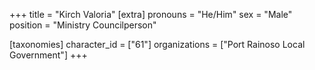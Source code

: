 +++
title = "Kirch Valoria"
[extra]
pronouns = "He/Him"
sex = "Male"
position = "Ministry Councilperson"

[taxonomies]
character_id = ["61"]
organizations = ["Port Rainoso Local Government"]
+++


